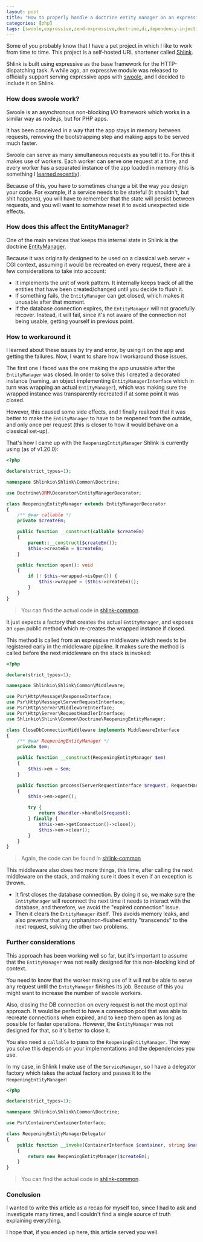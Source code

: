 ```yaml
---
layout: post
title: "How to properly handle a doctrine entity manager on an expressive application served with swoole"
categories: [php]
tags: [swoole,expressive,zend-expressive,doctrine,di,dependency-injection,factory]
---
```


Some of you probably know that I have a pet project in which I like to work from time to time. This project is a self-hosted URL shortener called [Shlink](https://shlink.io).

Shlink is built using expressive as the base framework for the HTTP-dispatching task. A while ago, an expressive module was released to officially support serving expressive apps with [swoole](https://www.swoole.co.uk/), and I decided to include it on Shlink.

### How does swoole work?

Swoole is an asynchronous non-blocking I/O framework which works in a similar way as node.js, but for PHP apps.

It has been conceived in a way that the app stays in memory between requests, removing the bootstrapping step and making apps to be served much faster.

Swoole can serve as many simultaneous requests as you tell it to. For this it makes use of workers. Each worker can serve one request at a time, and every worker has a separated instance of the app loaded in memory (this is something I [learned recently](https://twitter.com/dominikzogg/status/1189403552399134720)).

Because of this, you have to sometimes change a bit the way you design your code. For example, if a service needs to be stateful (it shouldn't, but shit happens), you will have to remember that the state will persist between requests, and you will want to somehow reset it to avoid unexpected side effects.

### How does this affect the EntityManager?

One of the main services that keeps this internal state in Shlink is the doctrine [EntityManager](https://www.doctrine-project.org/projects/doctrine-orm/en/current/tutorials/getting-started.html#obtaining-the-entitymanager).

Because it was originally designed to be used on a classical web server + CGI context, assuming it would be recreated on every request, there are a few considerations to take into account:

* It implements the unit of work pattern. It internally keeps track of all the entities that have been created/changed until you decide to flush it.
* If something fails, the `EntityManager` can get closed, which makes it unusable after that moment.
* If the database connection expires, the `EntityManager` will not gracefully recover. Instead, it will fail, since it's not aware of the connection not being usable, getting yourself in previous point.

### How to workaround it

I learned about these issues by try and error, by using it on the app and getting the failures. Now, I want to share how I workaround those issues.

The first one I faced was the one making the app unusable after the `EntityManager` was closed. In order to solve this I created a decorated instance (naming, an object implementing `EntityManagerInterface` which in turn was wrapping an actual `EntityManager`), which was making sure the wrapped instance was transparently recreated if at some point it was closed.

However, this caused some side effects, and I finally realized that it was better to make the `EntityManager` to have to be reopened from the outside, and only once per request (this is closer to how it would behave on a classical set-up).

That's how I came up with the `ReopeningEntityManager` Shlink is currently using (as of v1.20.0):

```php
<?php

declare(strict_types=1);

namespace Shlinkio\Shlink\Common\Doctrine;

use Doctrine\ORM\Decorator\EntityManagerDecorator;

class ReopeningEntityManager extends EntityManagerDecorator
{
    /** @var callable */
    private $createEm;

    public function __construct(callable $createEm)
    {
        parent::__construct($createEm());
        $this->createEm = $createEm;
    }

    public function open(): void
    {
        if (! $this->wrapped->isOpen()) {
            $this->wrapped = ($this->createEm)();
        }
    }
}
``` 

> You can find the actual code in [shlink-common](https://github.com/shlinkio/shlink-common/blob/master/src/Doctrine/ReopeningEntityManager.php).

It just expects a factory that creates the actual `EntityManager`, and exposes an `open` public method which re-creates the wrapped instance if closed.

This method is called from an expressive middleware which needs to be registered early in the middleware pipeline. It makes sure the method is called before the next middleware on the stack is invoked:

```php
<?php

declare(strict_types=1);

namespace Shlinkio\Shlink\Common\Middleware;

use Psr\Http\Message\ResponseInterface;
use Psr\Http\Message\ServerRequestInterface;
use Psr\Http\Server\MiddlewareInterface;
use Psr\Http\Server\RequestHandlerInterface;
use Shlinkio\Shlink\Common\Doctrine\ReopeningEntityManager;

class CloseDbConnectionMiddleware implements MiddlewareInterface
{
    /** @var ReopeningEntityManager */
    private $em;

    public function __construct(ReopeningEntityManager $em)
    {
        $this->em = $em;
    }

    public function process(ServerRequestInterface $request, RequestHandlerInterface $handler): ResponseInterface
    {
        $this->em->open();

        try {
            return $handler->handle($request);
        } finally {
            $this->em->getConnection()->close();
            $this->em->clear();
        }
    }
}
```

> Again, the code can be found in [shlink-common](https://github.com/shlinkio/shlink-common/blob/master/src/Middleware/CloseDbConnectionMiddleware.php)

This middleware also does two more things, this time, after calling the next middleware on the stack, and making sure it does it even if an exception is thrown.

* It first closes the database connection. By doing it so, we make sure the `EntityManager` will reconnect the next time it needs to interact with the database, and therefore, we avoid the "expired connection" issue.
* Then it clears the `EntityManager` itself. This avoids memory leaks, and also prevents that any orphan/non-flushed entity "transcends" to the next request, solving the other two problems.

### Further considerations

This approach has been working well so far, but it's important to assume that the `EntityManager` was not really designed for this non-blocking kind of context.

You need to know that the worker making use of it will not be able to serve any request until the `EntityManager` finishes its job. Because of this you might want to increase the number of swoole workers.

Also, closing the DB connection on every request is not the most optimal approach. It would be perfect to have a connection pool that was able to recreate connections when expired, and to keep them open as long as possible for faster operations. However, the `EntityManager` was not designed for that, so it's better to close it.

You also need a `callable` to pass to the `ReopeningEntityManager`. The way you solve this depends on your implementations and the dependencies you use.

In my case, in Shlink I make use of the `ServiceManager`, so I have a delegator factory which takes the actual factory and passes it to the `ReopeningEntityManager`:

```php
<?php

declare(strict_types=1);

namespace Shlinkio\Shlink\Common\Doctrine;

use Psr\Container\ContainerInterface;

class ReopeningEntityManagerDelegator
{
    public function __invoke(ContainerInterface $container, string $name, callable $createEm): ReopeningEntityManager
    {
        return new ReopeningEntityManager($createEm);
    }
}
```

> You can find the actual code in [shlink-common](https://github.com/shlinkio/shlink-common/blob/master/src/Doctrine/ReopeningEntityManagerDelegator.php).

### Conclusion

I wanted to write this article as a recap for myself too, since I had to ask and investigate many times, and I couldn't find a single source of truth explaining everything.

I hope that, if you ended up here, this article served you well.
